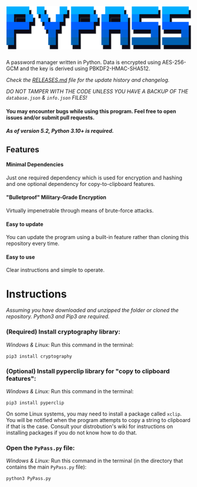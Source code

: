 # ![PyPass](logo.png)
A password manager written in Python. Data is encrypted using AES-256-GCM and the key is derived using PBKDF2-HMAC-SHA512.

_Check the [RELEASES.md](https://github.com/BetaLost/PyPass/blob/master/RELEASES.md) file for the update history and changelog._

_DO NOT TAMPER WITH THE CODE UNLESS YOU HAVE A BACKUP OF THE `database.json` & `info.json` FILES!_

#### You may encounter bugs while using this program. Feel free to open issues and/or submit pull requests.

##### As of version 5.2, Python 3.10+ is required.

## Features
  #### Minimal Dependencies
  Just one required dependency which is used for encryption and hashing and one optional dependency for copy-to-clipboard features.
  
  #### "Bulletproof" Military-Grade Encryption
  Virtually impenetrable through means of brute-force attacks.
  
  #### Easy to update
  You can update the program using a built-in feature rather than cloning this repository every time.
  
  #### Easy to use
  Clear instructions and simple to operate.

# Instructions
_Assuming you have downloaded and unzipped the folder or cloned the repository. Python3 and Pip3 are required._

 ### (Required) Install cryptography library:
 _Windows & Linux:_ Run this command in the terminal: 
 ```
 pip3 install cryptography
 ```
 ### (Optional) Install pyperclip library for "copy to clipboard features":
 _Windows & Linux:_ Run this command in the terminal: 
 ```
 pip3 install pyperclip
 ```
 On some Linux systems, you may need to install a package called `xclip`. You will be notified when the program attempts to copy a string to clipboard if that is the case. Consult your distrobution's wiki for instructions on installing packages if you do not know how to do that.
 
 ### Open the `PyPass.py` file:
 _Windows & Linux:_ Run this command in the terminal (in the directory that contains the main `PyPass.py` file): 
 ```
 python3 PyPass.py
 ```
